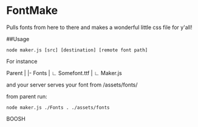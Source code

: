 FontMake
========

Pulls fonts from here to there and makes a wonderful little css file for y'all!


##Usage

```
node maker.js [src] [destination] [remote font path]
```

For instance

Parent
|
|- Fonts
|   ∟ Somefont.ttf
|
∟ Maker.js

and your server serves your font from /assets/fonts/

from parent run:
```
node maker.js ./Fonts . ./assets/fonts
```

BOOSH
